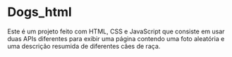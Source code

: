 # Dogs_html

Este é um projeto feito com HTML, CSS e JavaScript que consiste em usar duas APIs diferentes para exibir uma página contendo uma foto aleatória e uma descrição resumida de diferentes cães de raça.

